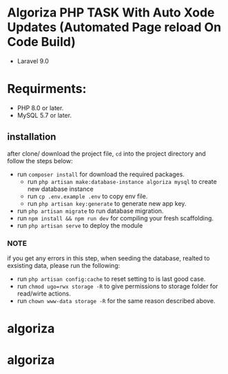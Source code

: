 # Algoriza PHP TASK With Auto Xode Updates (Automated Page reload On Code Build)
- Laravel 9.0


# Requirments:
- PHP 8.0 or later.
- MySQL 5.7 or later.

## installation
after clone/ download the project file, `cd` into the project directory and follow the steps below:

- run `composer install` for download the required packages.
	- run `php artisan make:database-instance algoriza mysql` to create new database instance
	- run `cp .env.example .env` to copy env file.
	- run `php artisan key:generate` to generate new app key.
- run `php artisan migrate` to run database migration. 
- run `npm install && npm run dev` for compiling your fresh scaffolding.
- run `php artisan serve` to deploy the module
### NOTE
if you get any errors in this step, when seeding the database, realted to exsisting data, please run the following:
- run `php artisan config:cache` to reset setting to is last good case.
- run `chmod ugo=rwx storage -R` to give permissions to storage folder for read/wirte actions.
- run `chown www-data storage -R` for the same reason described above.






# algoriza
# algoriza

